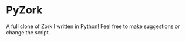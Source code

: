 # PyZork
A full clone of Zork I written in Python!
Feel free to make suggestions or change the script.

